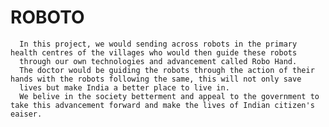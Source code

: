 # ROBOTO
      In this project, we would sending across robots in the primary health centres of the villages who would then guide these robots 
      through our own technologies and advancement called Robo Hand.
      The doctor would be guiding the robots through the action of their hands with the robots following the same, this will not only save 
      lives but make India a better place to live in.
      We belive in the society betterment and appeal to the government to take this advancement forward and make the lives of Indian citizen's  eaiser.
     
